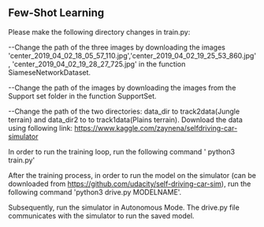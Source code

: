 ## Few-Shot Learning

Please make the following directory changes in train.py:

--Change the path of the three images by downloading the images 'center_2019_04_02_18_05_57_110.jpg','center_2019_04_02_19_25_53_860.jpg', 'center_2019_04_02_19_28_27_725.jpg' in the function SiameseNetworkDataset.

--Change the path of the images by downloading the images from the Support set folder in the function SupportSet.

--Change the path of the two directories: data_dir to track2data(Jungle terrain) and data_dir2 to to track1data(Plains terrain).
Download the data using following link: https://www.kaggle.com/zaynena/selfdriving-car-simulator


In order to run the training loop, run the following command ' python3 train.py'

After the training process, in order to run the model on the simulator (can be downloaded from https://github.com/udacity/self-driving-car-sim), run the following command 'python3 drive.py MODELNAME'.

Subsequently, run the simulator in Autonomous Mode. The drive.py file communicates with the simulator to run the saved model.
